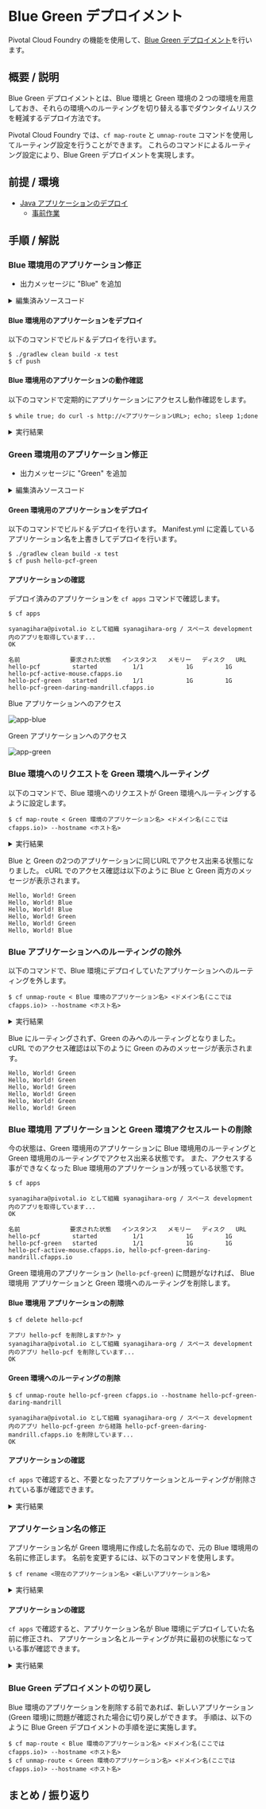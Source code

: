 # Blue Green デプロイメント
Pivotal Cloud Foundry の機能を使用して、[Blue Green デプロイメント](https://martinfowler.com/bliki/BlueGreenDeployment.html)を行います。

## 概要 / 説明
Blue Green デプロイメントとは、Blue 環境と Green 環境の２つの環境を用意しておき、それらの環境へのルーティングを切り替える事でダウンタイムリスクを軽減するデプロイ方法です。

Pivotal Cloud Foundry では、`cf map-route` と `umnap-route` コマンドを使用してルーティング設定を行うことができます。
これらのコマンドによるルーティング設定により、Blue Green デプロイメントを実現します。


## 前提 / 環境
- [Java アプリケーションのデプロイ](https://github.com/shinyay/pcf-workshop-deploy-java/blob/master/README.md)
  - [事前作業](https://github.com/shinyay/pcf-workshop-prerequisite/blob/master/README.md)

## 手順 / 解説
### Blue 環境用のアプリケーション修正

- 出力メッセージに "Blue" を追加

<details><summary>編集済みソースコード</summary>

```
@GetMapping("/")
String hello() {
    return "Hello, World! Blue";
}
```
</details>

#### Blue 環境用のアプリケーションをデプロイ
以下のコマンドでビルド＆デプロイを行います。

```
$ ./gradlew clean build -x test
$ cf push
```

#### Blue 環境用のアプリケーションの動作確認
以下のコマンドで定期的にアプリケーションにアクセスし動作確認をします。

```
$ while true; do curl -s http://<アプリケーションURL>; echo; sleep 1;done
```

<details><summary>実行結果</summary>

```
Hello, World! Blue
Hello, World! Blue
Hello, World! Blue
Hello, World! Blue
Hello, World! Blue
Hello, World! Blue
```
</details>

### Green 環境用のアプリケーション修正

- 出力メッセージに "Green" を追加

<details><summary>編集済みソースコード</summary>

```
@GetMapping("/")
String hello() {
    return "Hello, World! Green";
}
```
</details>

#### Green 環境用のアプリケーションをデプロイ
以下のコマンドでビルド＆デプロイを行います。
Manifest.yml に定義しているアプリケーション名を上書きしてデプロイを行います。

```
$ ./gradlew clean build -x test
$ cf push hello-pcf-green
```

#### アプリケーションの確認
デプロイ済みのアプリケーションを `cf apps` コマンドで確認します。

```
$ cf apps

syanagihara@pivotal.io として組織 syanagihara-org / スペース development 内のアプリを取得しています...
OK

名前              要求された状態   インスタンス   メモリー   ディスク   URL
hello-pcf         started          1/1            1G         1G         hello-pcf-active-mouse.cfapps.io
hello-pcf-green   started          1/1            1G         1G         hello-pcf-green-daring-mandrill.cfapps.io
```

Blue アプリケーションへのアクセス

![app-blue](images/app-blue.png)

Green アプリケーションへのアクセス

![app-green](images/app-green.png)

### Blue 環境へのリクエストを Green 環境へルーティング
以下のコマンドで、Blue 環境へのリクエストが Green 環境へルーティングするように設定します。

```
$ cf map-route < Green 環境のアプリケーション名> <ドメイン名(ここでは cfapps.io)> --hostname <ホスト名>
```

<details><summary>実行結果</summary>

```
$ cf map-route hello-pcf-green cfapps.io --hostname hello-pcf-active-mouse

syanagihara@pivotal.io として組織 syanagihara-org / スペース development の経路 hello-pcf-active-mouse.cfapps.io を作成しています...
OK
経路 hello-pcf-active-mouse.cfapps.io は既に存在しています
syanagihara@pivotal.io として経路 hello-pcf-active-mouse.cfapps.io を組織 syanagihara-org / スペース development 内のアプリ hello-pcf-green に追加しています...
OK
```
</details>

Blue と Green の2つのアプリケーションに同じURLでアクセス出来る状態になりました。
cURL でのアクセス確認は以下のように Blue と Green 両方のメッセージが表示されます。

```
Hello, World! Green
Hello, World! Blue
Hello, World! Blue
Hello, World! Green
Hello, World! Green
Hello, World! Blue
```

### Blue アプリケーションへのルーティングの除外
以下のコマンドで、Blue 環境にデプロイしていたアプリケーションへのルーティングを外します。

```
$ cf unmap-route < Blue 環境のアプリケーション名> <ドメイン名(ここでは cfapps.io)> --hostname <ホスト名>
```

<details><summary>実行結果</summary>

```
$ cf unmap-route hello-pcf cfapps.io --hostname hello-pcf-active-mouse

syanagihara@pivotal.io として組織 syanagihara-org / スペース development 内のアプリ hello-pcf から経路 hello-pcf-active-mouse.cfapps.io を削除しています...
OK
```
</details>

Blue にルーティングされず、Green のみへのルーティングとなりました。
cURL でのアクセス確認は以下のように Green のみのメッセージが表示されます。

```
Hello, World! Green
Hello, World! Green
Hello, World! Green
Hello, World! Green
Hello, World! Green
Hello, World! Green
```

### Blue 環境用 アプリケーションと Green 環境アクセスルートの削除
今の状態は、Green 環境用のアプリケーションに Blue 環境用のルーティングと Green 環境用のルーティングでアクセス出来る状態です。
また、アクセスする事ができなくなった Blue 環境用のアプリケーションが残っている状態です。

```
$ cf apps

syanagihara@pivotal.io として組織 syanagihara-org / スペース development 内のアプリを取得しています...
OK

名前              要求された状態   インスタンス   メモリー   ディスク   URL
hello-pcf         started          1/1            1G         1G
hello-pcf-green   started          1/1            1G         1G         hello-pcf-active-mouse.cfapps.io, hello-pcf-green-daring-mandrill.cfapps.io
```

Green 環境用のアプリケーション (`hello-pcf-green`) に問題がなければ、
Blue 環境用 アプリケーションと Green 環境へのルーティングを削除します。

#### Blue 環境用 アプリケーションの削除
```
$ cf delete hello-pcf

アプリ hello-pcf を削除しますか?> y
syanagihara@pivotal.io として組織 syanagihara-org / スペース development 内のアプリ hello-pcf を削除しています...
OK
```

#### Green 環境へのルーティングの削除
```
$ cf unmap-route hello-pcf-green cfapps.io --hostname hello-pcf-green-daring-mandrill

syanagihara@pivotal.io として組織 syanagihara-org / スペース development 内のアプリ hello-pcf-green から経路 hello-pcf-green-daring-mandrill.cfapps.io を削除しています...
OK
```

#### アプリケーションの確認
`cf apps` で確認すると、不要となったアプリケーションとルーティングが削除されている事が確認できます。

<details><summary>実行結果</summary>

```
$ cf apps

syanagihara@pivotal.io として組織 syanagihara-org / スペース development 内のアプリを取得しています...
OK

名前              要求された状態   インスタンス   メモリー   ディスク   URL
hello-pcf-green   started          1/1            1G         1G         hello-pcf-active-mouse.cfapps.io
```
</details>

### アプリケーション名の修正
アプリケーション名が Green 環境用に作成した名前なので、元の Blue 環境用の名前に修正します。
名前を変更するには、以下のコマンドを使用します。

```
$ cf rename <現在のアプリケーション名> <新しいアプリケーション名>
```

<details><summary>実行結果</summary>

```
$ cf rename hello-pcf-green hello-pcf

syanagihara@pivotal.io として組織 syanagihara-org / スペース development 内のアプリ hello-pcf-green を hello-pcf に名前変更しています...
OK
```
</details>


#### アプリケーションの確認
`cf apps` で確認すると、アプリケーション名が Blue 環境にデプロイしていた名前に修正され、
アプリケーション名とルーティングが共に最初の状態になっている事が確認できます。

<details><summary>実行結果</summary>

```
$ cf apps

syanagihara@pivotal.io として組織 syanagihara-org / スペース development 内のアプリを取得しています...
OK

名前        要求された状態   インスタンス   メモリー   ディスク   URL
hello-pcf   started          1/1            1G         1G         hello-pcf-active-mouse.cfapps.io
```
</details>

### Blue Green デプロイメントの切り戻し
Blue 環境のアプリケーションを削除する前であれば、新しいアプリケーション(Green 環境)に問題が確認された場合に切り戻しができます。
手順は、以下のように Blue Green デプロイメントの手順を逆に実施します。

```
$ cf map-route < Blue 環境のアプリケーション名> <ドメイン名(ここでは cfapps.io)> --hostname <ホスト名>
$ cf unmap-route < Green 環境のアプリケーション名> <ドメイン名(ここでは cfapps.io)> --hostname <ホスト名>
```

## まとめ / 振り返り
